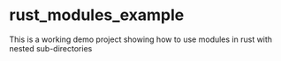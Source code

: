 # rust_modules_example
This is a working demo project showing how to use modules in rust with nested sub-directories
